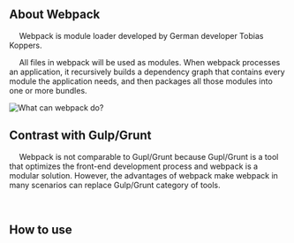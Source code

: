 ## About Webpack 
&ensp;&ensp; Webpack is module loader developed by German developer Tobias Koppers.

&ensp;&ensp; All files in webpack will be used as modules. When webpack processes an application, it recursively builds a dependency graph that contains every module the application needs, and then packages all those modules into one or more bundles.

![What can webpack do?](http://images.cnblogs.com/cnblogs_com/hvkcode/966655/o_what-is-webpack.png)

## Contrast with Gulp/Grunt
&ensp;&ensp; Webpack is not comparable to Gupl/Grunt because Gupl/Grunt is a tool that optimizes the front-end development process and webpack is a modular solution. However, the advantages of webpack make webpack in many scenarios can replace Gulp/Grunt category of tools.

&ensp;&ensp;

## How to use
